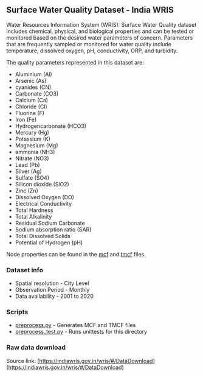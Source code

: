 ## Surface Water Quality Dataset - India WRIS

Water Resources Information System (WRIS): Surface Water Quality dataset includes chemical, physical, and biological properties and can be tested or monitored based on the desired water parameters of concern. Parameters that are frequently sampled or monitored for water quality include temperature, dissolved oxygen, pH, conductivity, ORP, and turbidity.

The quality parameters represented in this dataset are:

- Aluminium (Al)
- Arsenic (As)
- cyanides (CN)
- Carbonate (CO3)
- Calcium (Ca)
- Chloride (Cl)
- Fluorine (F)
- Iron (Fe)
- Hydrogencarbonate (HCO3)
- Mercury (Hg)
- Potassium (K)
- Magnesium (Mg)
- ammonia (NH3)
- Nitrate (NO3)
- Lead (Pb)
- Silver (Ag)
- Sulfate (SO4)
- Silicon dioxide (SiO2)
- Zinc (Zn)
- Dissolved Oxygen (DO)
- Electrical Conductivity
- Total Hardness
- Total Alkalinity
- Residual Sodium Carbonate
- Sodium absorption ratio (SAR)
- Total Dissolved Solids
- Potential of Hydrogen (pH)

Node properties can be found in the [mcf](./India_WRIS_Surface.mcf) and [tmcf](./India_WRIS_Surface.tmcf) files.

### Dataset info

- Spatial resolution - City Level
- Observation Period - Monthly
- Data availability - 2001 to 2020

### Scripts

- [preprocess.py](./preprocess.py) - Generates MCF and TMCF files
- [preprocess_test.py](preprocess_test.py) - Runs unittests for this directory

### Raw data download

Source link: [https://indiawris.gov.in/wris/#/DataDownload](https://indiawris.gov.in/wris/#/DataDownload)


